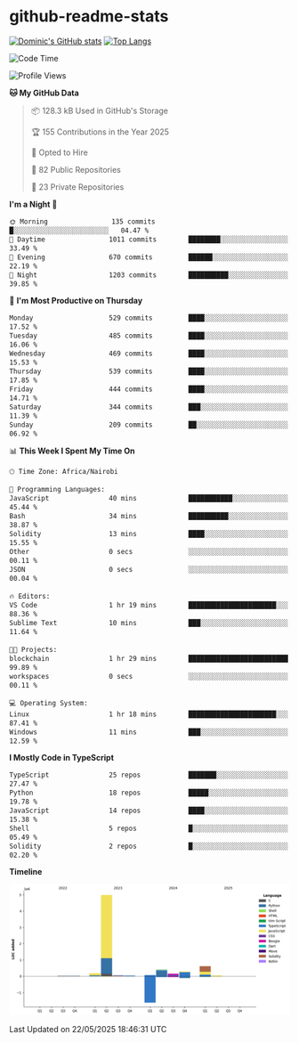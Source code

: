 # github-readme-stats
[![Dominic's GitHub stats](https://github-readme-stats.vercel.app/api?username=Domengo&show_icons=true)](https://github.com/anuraghazra/github-readme-stats)
[![Top Langs](https://github-readme-stats.vercel.app/api/top-langs/?username=Domengo&show_icons=true)](https://github.com/Domengo/github-readme-stats)

<!--START_SECTION:waka-->
![Code Time](http://img.shields.io/badge/Code%20Time-1%2C095%20hrs%2031%20mins-blue)

![Profile Views](http://img.shields.io/badge/Profile%20Views-0-blue)

**🐱 My GitHub Data** 

> 📦 128.3 kB Used in GitHub's Storage 
 > 
> 🏆 155 Contributions in the Year 2025
 > 
> 💼 Opted to Hire
 > 
> 📜 82 Public Repositories 
 > 
> 🔑 23 Private Repositories 
 > 
**I'm a Night 🦉** 

```text
🌞 Morning                135 commits         █░░░░░░░░░░░░░░░░░░░░░░░░   04.47 % 
🌆 Daytime                1011 commits        ████████░░░░░░░░░░░░░░░░░   33.49 % 
🌃 Evening                670 commits         ██████░░░░░░░░░░░░░░░░░░░   22.19 % 
🌙 Night                  1203 commits        ██████████░░░░░░░░░░░░░░░   39.85 % 
```
📅 **I'm Most Productive on Thursday** 

```text
Monday                   529 commits         ████░░░░░░░░░░░░░░░░░░░░░   17.52 % 
Tuesday                  485 commits         ████░░░░░░░░░░░░░░░░░░░░░   16.06 % 
Wednesday                469 commits         ████░░░░░░░░░░░░░░░░░░░░░   15.53 % 
Thursday                 539 commits         ████░░░░░░░░░░░░░░░░░░░░░   17.85 % 
Friday                   444 commits         ████░░░░░░░░░░░░░░░░░░░░░   14.71 % 
Saturday                 344 commits         ███░░░░░░░░░░░░░░░░░░░░░░   11.39 % 
Sunday                   209 commits         ██░░░░░░░░░░░░░░░░░░░░░░░   06.92 % 
```


📊 **This Week I Spent My Time On** 

```text
🕑︎ Time Zone: Africa/Nairobi

💬 Programming Languages: 
JavaScript               40 mins             ███████████░░░░░░░░░░░░░░   45.44 % 
Bash                     34 mins             ██████████░░░░░░░░░░░░░░░   38.87 % 
Solidity                 13 mins             ████░░░░░░░░░░░░░░░░░░░░░   15.55 % 
Other                    0 secs              ░░░░░░░░░░░░░░░░░░░░░░░░░   00.11 % 
JSON                     0 secs              ░░░░░░░░░░░░░░░░░░░░░░░░░   00.04 % 

🔥 Editors: 
VS Code                  1 hr 19 mins        ██████████████████████░░░   88.36 % 
Sublime Text             10 mins             ███░░░░░░░░░░░░░░░░░░░░░░   11.64 % 

🐱‍💻 Projects: 
blockchain               1 hr 29 mins        █████████████████████████   99.89 % 
workspaces               0 secs              ░░░░░░░░░░░░░░░░░░░░░░░░░   00.11 % 

💻 Operating System: 
Linux                    1 hr 18 mins        ██████████████████████░░░   87.41 % 
Windows                  11 mins             ███░░░░░░░░░░░░░░░░░░░░░░   12.59 % 
```

**I Mostly Code in TypeScript** 

```text
TypeScript               25 repos            ███████░░░░░░░░░░░░░░░░░░   27.47 % 
Python                   18 repos            █████░░░░░░░░░░░░░░░░░░░░   19.78 % 
JavaScript               14 repos            ████░░░░░░░░░░░░░░░░░░░░░   15.38 % 
Shell                    5 repos             █░░░░░░░░░░░░░░░░░░░░░░░░   05.49 % 
Solidity                 2 repos             █░░░░░░░░░░░░░░░░░░░░░░░░   02.20 % 
```



**Timeline**

![Lines of Code chart](https://raw.githubusercontent.com/Domengo/Domengo/main/assets/bar_graph.png)


 Last Updated on 22/05/2025 18:46:31 UTC
<!--END_SECTION:waka-->


